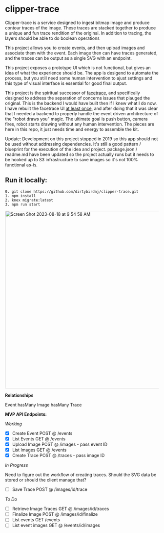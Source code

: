 # clipper-trace


Clipper-trace is a service designed to ingest bitmap image and produce contour traces of the image. These traces are stacked together to produce a unique and fun trace rendition of the original. In addition to tracing, the layers should be able to do boolean operations

This project allows you to create events, and then upload images and associate them with the event. Each image then can have traces generated, and the traces can be output as a single SVG with an endpoint.

This project exposes a prototype UI which is not functional, but gives an idea of what the experience should be. The app is desigend to automate the process, but you still need some human intervention to ajust settings and this type of visual interface is essential for good final output.

This project is the spiritual successor of [facetrace](https://github.com/dirtybirdnj/facetrace), and specifically designed to address the separation of concerns issues that plauged the original. This is the backend I would have built then if I knew what I do now. I have rebuilt the facetrace UI [at least once](https://github.com/dirtybirdnj/facetrace-react), and after doing that it was clear that I needed a backend to properly handle the event driven architrecture of the "robot draws you" magic. The ultimate goal is push button, camera fires, robot starts drawing without any human intervention. The pieces are here in this repo, it just needs time and energy to assemble the kit.

Update: Development on this project stopped in 2019 so this app should not be used without addressing dependencies. It's still a good pattern / blueprint for the execution of the idea and project. package.json / readme.md have been updated so the project actually runs but it needs to be hooked up to S3 infrastructure to save images so it's not 100% functional as-is.

## Run it locally:

```
0. git clone https://github.com/dirtybirdnj/clipper-trace.git
1. npm install
2. knex migrate:latest
3. npm run start
```
<img width="579" alt="Screen Shot 2023-08-18 at 9 54 58 AM" src="https://github.com/dirtybirdnj/clipper-trace/assets/419961/2c65f8c7-ce40-472c-848d-1c202061d064">

**Relationships**

Event hasMany Image hasMany Trace

**MVP API Endpoints:**

*Working*

- [x] Create Event POST @ /events
- [x] List Events GET @ /events
- [x] Upload Image POST @ /images - pass event ID
- [x] List Images GET @ /events
- [x] Create Trace POST @ /traces - pass image ID

*In Progress*

Need to figure out the workflow of creating traces. Should the SVG data be stored or should the client manage that?
- [ ] Save Trace POST @ /images/id/trace

*To Do*

- [ ] Retrieve Image Traces GET @ /images/id/traces
- [ ] Finalize Image POST @ /images/id/finalize
- [ ] List events GET /events
- [ ] List event images GET @ /events/id/images
